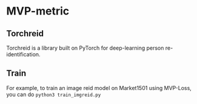 # MVP-metric
## Torchreid
Torchreid is a library built on PyTorch for deep-learning person re-identification.

## Train
For example, to train an image reid model on Market1501 using MVP-Loss, you can do
`python3 train_imgreid.py`
